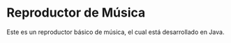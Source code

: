 # Reproductor de Música
Este es un reproductor básico de música, el cual está desarrollado en Java.
